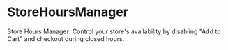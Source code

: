 # StoreHoursManager
Store Hours Manager: Control your store's availability by disabling "Add to Cart" and checkout during closed hours.
